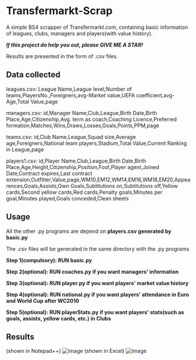 # Transfermarkt-Scrap
A simple BS4 scrapper of Transfermarkt.com, containing basic information of leagues, clubs, managers and players(with value history).

***If this project do help you out, please GIVE ME A STAR!***

Results are presented in the form of .csv files.

## Data collected
leagues.csv: League Name,League level,Number of teams,PlayersNo.,Foreigners,avg-Market value,UEFA coefficient,avg-Age,Total Value,page

managers.csv: id,Manager Name,Club,League,Birth Date,Birth Place,Age,Citizenship,Avg. term as coach,Coaching Licence,Preferred formation,Matches,Wins,Draws,Losses,Goals,Points,PPM,page

teams.csv: id,Club Name,League,Squad size,Average age,Foreigners,National team players,Stadium,Total Value,Current Ranking in League,page

players1.csv: id,Player Name,Club,League,Birth Date,Birth Place,Age,Height,Citizenship,Position,Foot,Player agent,Joined Date,Contract expires,Last contract extension,Outfitter,Value,page,WM10,EM12,WM14,EM16,WM18,EM20,Appearences,Goals,Assists,Own Goals,Subtitutions on,Subtitutions off,Yellow cards,Second yellow cards,Red cards,Penalty goals,Minutes per goal,Minutes played,Goals conceded,Clean sheets

## Usage
All the other .py programs are depend on **players.csv generated by basic.py**

The .csv files will be generated in the same directory with the .py programs

**Step 1(compulsory): RUN basic.py**

**Step 2(optional): RUN coaches.py if you want managers' information**

**Step 3(optional): RUN player.py if you want players' market value history**

**Step 4(optional): RUN national.py if you want players' attendance in Euro and World Cup after WC2010**

**Step 5(optional): RUN playerStats.py if you want players' stats(such as goals, assists, yellow cards, etc.) in Clubs**

## Results
(shown in Notepad++)
![image](https://user-images.githubusercontent.com/49343822/154197852-e70147a5-f293-4f6a-b45c-cc828009a670.png)
(shown in Excel)
![image](https://user-images.githubusercontent.com/49343822/154198016-0984d269-c2b8-42bf-9646-8041b291efb6.png)
